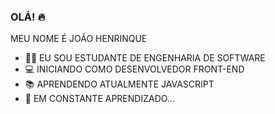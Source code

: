 ### OLÁ! 🔥
MEU NOME É JOÃO HENRINQUE
- 👨‍🎓 EU SOU ESTUDANTE DE ENGENHARIA DE SOFTWARE 
- 💻 INICIANDO COMO DESENVOLVEDOR FRONT-END
- 📚 APRENDENDO ATUALMENTE JAVASCRIPT
- 📝 EM CONSTANTE APRENDIZADO...
